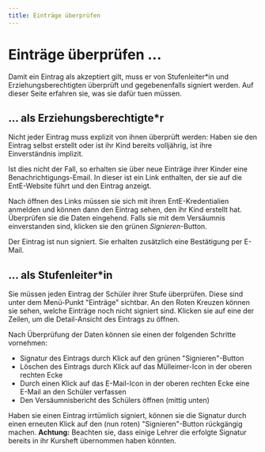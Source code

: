```yaml
---
title: Einträge überprüfen
---
```


# Einträge überprüfen ...

Damit ein Eintrag als akzeptiert gilt, muss er von Stufenleiter\*in und Erziehungsberechtigten überprüft und gegebenenfalls signiert werden.
Auf dieser Seite erfahren sie, was sie dafür tuen müssen.

## ... als Erziehungsberechtigte\*r

Nicht jeder Eintrag muss explizit von ihnen überprüft werden: Haben sie den Eintrag selbst erstellt oder ist ihr Kind bereits volljährig, ist ihre Einverständnis implizit.

Ist dies nicht der Fall, so erhalten sie über neue Einträge ihrer Kinder eine Benachrichtigungs-Email.
In dieser ist ein Link enthalten, der sie auf die EntE-Website führt und den Eintrag anzeigt.

Nach öffnen des Links müssen sie sich mit ihren EntE-Kredentialien anmelden und können dann den Eintrag sehen, den ihr Kind erstellt hat.
Überprüfen sie die Daten eingehend.
Falls sie mit dem Versäumnis einverstanden sind, klicken sie den grünen _Signieren_-Button.

Der Eintrag ist nun signiert.
Sie erhalten zusätzlich eine Bestätigung per E-Mail.

## ... als Stufenleiter\*in

Sie müssen jeden Eintrag der Schüler ihrer Stufe überprüfen.
Diese sind unter dem Menü-Punkt "Einträge" sichtbar.
An den Roten Kreuzen können sie sehen, welche Einträge noch nicht signiert sind.
Klicken sie auf eine der Zeilen, um die Detail-Ansicht des Eintrags zu öffnen.

Nach Überprüfung der Daten können sie einen der folgenden Schritte vornehmen:

- Signatur des Eintrags durch Klick auf den grünen "Signieren"-Button
- Löschen des Eintrags durch Klick auf das Mülleimer-Icon in der oberen rechten Ecke
- Durch einen Klick auf das E-Mail-Icon in der oberen rechten Ecke eine E-Mail an den Schüler verfassen
- Den Versäumnisbericht des Schülers öffnen (mittig unten)

Haben sie einen Eintrag irrtümlich signiert, können sie die Signatur durch einen erneuten Klick auf den (nun roten) "Signieren"-Button rückgängig machen.
**Achtung:** Beachten sie, dass einige Lehrer die erfolgte Signatur bereits in ihr Kursheft übernommen haben könnten.
